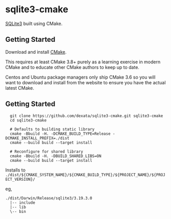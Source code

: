 # sqlite3-cmake

[SQLite3](https://sqlite.org/download.html) built using CMake.

## Getting Started

Download and install [CMake](https://cmake.org/download/).

This requires at least CMake 3.8+ purely as a learning exercise in modern CMake
and to educate other CMake authors to keep up to date.

Centos and Ubuntu package managers only ship CMake 3.6 so you will want to 
download and install from the website to ensure you have the actual latest CMake.


## Getting Started

```
  git clone https://github.com/dexata/sqlite3-cmake.git sqlite3-cmake
  cd sqlite3-cmake

  # Defaults to building static library
  cmake -Bbuild -H. -DCMAKE_BUILD_TYPE=Release -DCMAKE_INSTALL_PREFIX=./dist
  cmake --build build --target install 

  # Reconfigure for shared library
  cmake -Bbuild -H. -DBUILD_SHARED_LIBS=ON
  cmake --build build --target install 

```

Installs to `./dist/${CMAKE_SYSTEM_NAME}/${CMAKE_BUILD_TYPE}/${PROJECT_NAME}/${PROJECT_VERSION}/`

eg, 
```
./dist/Darwin/Release/sqlite3/3.19.3.0
  |-- include
  |-- lib
  \-- bin
```

